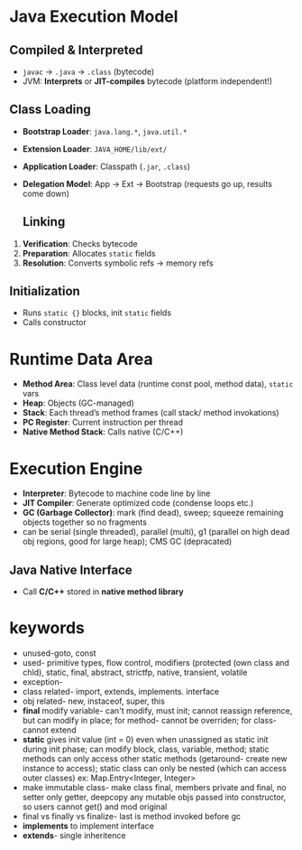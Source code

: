 # Java Execution Model

## Compiled & Interpreted
- `javac` → `.java` → `.class` (bytecode)
- JVM: **Interprets** or **JIT-compiles** bytecode (platform independent!)

## Class Loading
- **Bootstrap Loader**: `java.lang.*`, `java.util.*`
- **Extension Loader**: `JAVA_HOME/lib/ext/` 
- **Application Loader**: Classpath (`.jar`, `.class`)
- **Delegation Model**: App → Ext → Bootstrap (requests go up, results come down)
  
  ## Linking
1. **Verification**: Checks bytecode
2. **Preparation**: Allocates `static` fields
3. **Resolution**: Converts symbolic refs → memory refs

## Initialization
- Runs `static {}` blocks, init `static` fields
- Calls constructor

# Runtime Data Area
- **Method Area**: Class level data (runtime const pool, method data), `static` vars
- **Heap**: Objects (GC-managed)
- **Stack**: Each thread’s method frames (call  stack/ method invokations)
- **PC Register**: Current instruction per thread
- **Native Method Stack**: Calls native (C/C++)

# Execution Engine
- **Interpreter**: Bytecode to machine code line by line
- **JIT Compiler**: Generate optimized code (condense loops etc.)
- **GC (Garbage Collector)**: mark (find dead), sweep; squeeze remaining objects together so no fragments
- can be serial (single threaded), parallel (multi), g1 (parallel on high dead obj regions, good for large heap); CMS GC (depracated)

## Java Native Interface
- Call **C/C++** stored in **native method library** 

# keywords
- unused-goto, const
- used- primitive types, flow control, modifiers (protected (own class and chld), static, final, abstract, strictfp, native, transient, volatile
- exception-
- class  related- import, extends, implements. interface
- obj related- new, instaceof, super, this
- **final** modify variable- can't modify, must init; cannot reassign reference, but can modify in place; for method- cannot be overriden; for class-cannot extend
- **static** gives init value (int = 0) even when unassigned as static init during init phase; can modify block, class, variable, method; static methods can only access other static methods (getaround- create new instance to access); static class can only be nested (which can access outer classes) ex: Map.Entry<Integer, Integer>
- make immutable class- make class final, members private and final, no setter only getter, deepcopy any mutable objs passed into constructor, so users cannot get() and mod original
- final vs finally vs finalize- last is method invoked before gc
- **implements** to implement interface
- **extends**- single inheritence
